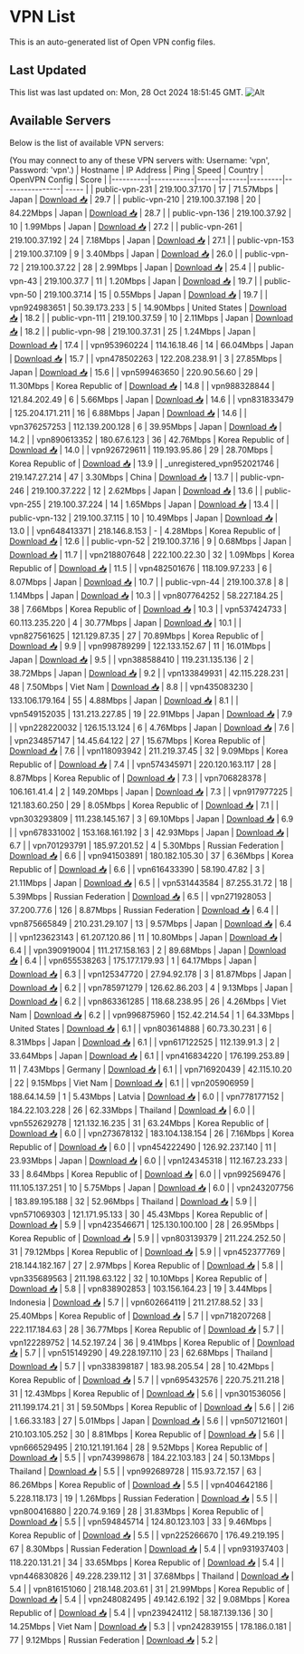 # VPN List

This is an auto-generated list of Open VPN config files.

## Last Updated

This list was last updated on: Mon, 28 Oct 2024 18:51:45 GMT.
![Alt](https://repobeats.axiom.co/api/embed/186b98318ef1479477931607c1ad7d823f12451f.svg "Repobeats analytics image")

## Available Servers

Below is the list of available VPN servers:

(You may connect to any of these VPN servers with: Username: 'vpn', Password: 'vpn'.)
| Hostname | IP Address | Ping | Speed | Country | OpenVPN Config | Score |
|----------|------------|------|-------|---------|----------------| ----- |
| public-vpn-231 | 219.100.37.170 | 17 | 71.57Mbps | Japan | [Download 📥](./configs/server_0_JP.ovpn) | 29.7 |
| public-vpn-210 | 219.100.37.198 | 20 | 84.22Mbps | Japan | [Download 📥](./configs/server_1_JP.ovpn) | 28.7 |
| public-vpn-136 | 219.100.37.92 | 10 | 1.99Mbps | Japan | [Download 📥](./configs/server_2_JP.ovpn) | 27.2 |
| public-vpn-261 | 219.100.37.192 | 24 | 7.18Mbps | Japan | [Download 📥](./configs/server_3_JP.ovpn) | 27.1 |
| public-vpn-153 | 219.100.37.109 | 9 | 3.40Mbps | Japan | [Download 📥](./configs/server_4_JP.ovpn) | 26.0 |
| public-vpn-72 | 219.100.37.22 | 28 | 2.99Mbps | Japan | [Download 📥](./configs/server_5_JP.ovpn) | 25.4 |
| public-vpn-43 | 219.100.37.7 | 11 | 1.20Mbps | Japan | [Download 📥](./configs/server_6_JP.ovpn) | 19.7 |
| public-vpn-50 | 219.100.37.14 | 15 | 0.55Mbps | Japan | [Download 📥](./configs/server_7_JP.ovpn) | 19.7 |
| vpn924983651 | 50.39.173.233 | 5 | 14.90Mbps | United States | [Download 📥](./configs/server_8_US.ovpn) | 18.2 |
| public-vpn-111 | 219.100.37.59 | 10 | 2.11Mbps | Japan | [Download 📥](./configs/server_9_JP.ovpn) | 18.2 |
| public-vpn-98 | 219.100.37.31 | 25 | 1.24Mbps | Japan | [Download 📥](./configs/server_10_JP.ovpn) | 17.4 |
| vpn953960224 | 114.16.18.46 | 14 | 66.04Mbps | Japan | [Download 📥](./configs/server_11_JP.ovpn) | 15.7 |
| vpn478502263 | 122.208.238.91 | 3 | 27.85Mbps | Japan | [Download 📥](./configs/server_12_JP.ovpn) | 15.6 |
| vpn599463650 | 220.90.56.60 | 29 | 11.30Mbps | Korea Republic of | [Download 📥](./configs/server_13_KR.ovpn) | 14.8 |
| vpn988328844 | 121.84.202.49 | 6 | 5.66Mbps | Japan | [Download 📥](./configs/server_14_JP.ovpn) | 14.6 |
| vpn831833479 | 125.204.171.211 | 16 | 6.88Mbps | Japan | [Download 📥](./configs/server_15_JP.ovpn) | 14.6 |
| vpn376257253 | 112.139.200.128 | 6 | 39.95Mbps | Japan | [Download 📥](./configs/server_16_JP.ovpn) | 14.2 |
| vpn890613352 | 180.67.6.123 | 36 | 42.76Mbps | Korea Republic of | [Download 📥](./configs/server_17_KR.ovpn) | 14.0 |
| vpn926729611 | 119.193.95.86 | 29 | 28.70Mbps | Korea Republic of | [Download 📥](./configs/server_18_KR.ovpn) | 13.9 |
| _unregistered_vpn952021746 | 219.147.27.214 | 47 | 3.30Mbps | China | [Download 📥](./configs/server_19_CN.ovpn) | 13.7 |
| public-vpn-246 | 219.100.37.222 | 12 | 2.62Mbps | Japan | [Download 📥](./configs/server_20_JP.ovpn) | 13.6 |
| public-vpn-255 | 219.100.37.224 | 14 | 1.65Mbps | Japan | [Download 📥](./configs/server_21_JP.ovpn) | 13.4 |
| public-vpn-132 | 219.100.37.115 | 10 | 10.49Mbps | Japan | [Download 📥](./configs/server_22_JP.ovpn) | 13.0 |
| vpn648413371 | 218.146.8.153 | - | 4.28Mbps | Korea Republic of | [Download 📥](./configs/server_23_KR.ovpn) | 12.6 |
| public-vpn-52 | 219.100.37.16 | 9 | 0.68Mbps | Japan | [Download 📥](./configs/server_24_JP.ovpn) | 11.7 |
| vpn218807648 | 222.100.22.30 | 32 | 1.09Mbps | Korea Republic of | [Download 📥](./configs/server_25_KR.ovpn) | 11.5 |
| vpn482501676 | 118.109.97.233 | 6 | 8.07Mbps | Japan | [Download 📥](./configs/server_26_JP.ovpn) | 10.7 |
| public-vpn-44 | 219.100.37.8 | 8 | 1.14Mbps | Japan | [Download 📥](./configs/server_27_JP.ovpn) | 10.3 |
| vpn807764252 | 58.227.184.25 | 38 | 7.66Mbps | Korea Republic of | [Download 📥](./configs/server_28_KR.ovpn) | 10.3 |
| vpn537424733 | 60.113.235.220 | 4 | 30.77Mbps | Japan | [Download 📥](./configs/server_29_JP.ovpn) | 10.1 |
| vpn827561625 | 121.129.87.35 | 27 | 70.89Mbps | Korea Republic of | [Download 📥](./configs/server_30_KR.ovpn) | 9.9 |
| vpn998789299 | 122.133.152.67 | 11 | 16.01Mbps | Japan | [Download 📥](./configs/server_31_JP.ovpn) | 9.5 |
| vpn388588410 | 119.231.135.136 | 2 | 38.72Mbps | Japan | [Download 📥](./configs/server_32_JP.ovpn) | 9.2 |
| vpn133849931 | 42.115.228.231 | 48 | 7.50Mbps | Viet Nam | [Download 📥](./configs/server_33_VN.ovpn) | 8.8 |
| vpn435083230 | 133.106.179.164 | 55 | 4.88Mbps | Japan | [Download 📥](./configs/server_34_JP.ovpn) | 8.1 |
| vpn549152035 | 131.213.227.85 | 19 | 22.91Mbps | Japan | [Download 📥](./configs/server_35_JP.ovpn) | 7.9 |
| vpn228220032 | 126.15.13.124 | 6 | 4.76Mbps | Japan | [Download 📥](./configs/server_36_JP.ovpn) | 7.6 |
| vpn234857147 | 14.45.64.122 | 27 | 15.67Mbps | Korea Republic of | [Download 📥](./configs/server_37_KR.ovpn) | 7.6 |
| vpn118093942 | 211.219.37.45 | 32 | 9.09Mbps | Korea Republic of | [Download 📥](./configs/server_38_KR.ovpn) | 7.4 |
| vpn574345971 | 220.120.163.117 | 28 | 8.87Mbps | Korea Republic of | [Download 📥](./configs/server_39_KR.ovpn) | 7.3 |
| vpn706828378 | 106.161.41.4 | 2 | 149.20Mbps | Japan | [Download 📥](./configs/server_40_JP.ovpn) | 7.3 |
| vpn917977225 | 121.183.60.250 | 29 | 8.05Mbps | Korea Republic of | [Download 📥](./configs/server_41_KR.ovpn) | 7.1 |
| vpn303293809 | 111.238.145.167 | 3 | 69.10Mbps | Japan | [Download 📥](./configs/server_42_JP.ovpn) | 6.9 |
| vpn678331002 | 153.168.161.192 | 3 | 42.93Mbps | Japan | [Download 📥](./configs/server_43_JP.ovpn) | 6.7 |
| vpn701293791 | 185.97.201.52 | 4 | 5.30Mbps | Russian Federation | [Download 📥](./configs/server_44_RU.ovpn) | 6.6 |
| vpn941503891 | 180.182.105.30 | 37 | 6.36Mbps | Korea Republic of | [Download 📥](./configs/server_45_KR.ovpn) | 6.6 |
| vpn616433390 | 58.190.47.82 | 3 | 21.11Mbps | Japan | [Download 📥](./configs/server_46_JP.ovpn) | 6.5 |
| vpn531443584 | 87.255.31.72 | 18 | 5.39Mbps | Russian Federation | [Download 📥](./configs/server_47_RU.ovpn) | 6.5 |
| vpn271928053 | 37.200.77.6 | 126 | 8.87Mbps | Russian Federation | [Download 📥](./configs/server_48_RU.ovpn) | 6.4 |
| vpn875665849 | 210.231.29.107 | 13 | 9.57Mbps | Japan | [Download 📥](./configs/server_49_JP.ovpn) | 6.4 |
| vpn123623143 | 61.207.120.86 | 11 | 10.80Mbps | Japan | [Download 📥](./configs/server_50_JP.ovpn) | 6.4 |
| vpn390919004 | 111.217.158.163 | 2 | 89.68Mbps | Japan | [Download 📥](./configs/server_51_JP.ovpn) | 6.4 |
| vpn655538263 | 175.177.179.93 | 1 | 64.17Mbps | Japan | [Download 📥](./configs/server_52_JP.ovpn) | 6.3 |
| vpn125347720 | 27.94.92.178 | 3 | 81.87Mbps | Japan | [Download 📥](./configs/server_53_JP.ovpn) | 6.2 |
| vpn785971279 | 126.62.86.203 | 4 | 9.13Mbps | Japan | [Download 📥](./configs/server_54_JP.ovpn) | 6.2 |
| vpn863361285 | 118.68.238.95 | 26 | 4.26Mbps | Viet Nam | [Download 📥](./configs/server_55_VN.ovpn) | 6.2 |
| vpn996875960 | 152.42.214.54 | 1 | 64.33Mbps | United States | [Download 📥](./configs/server_56_US.ovpn) | 6.1 |
| vpn803614888 | 60.73.30.231 | 6 | 8.31Mbps | Japan | [Download 📥](./configs/server_57_JP.ovpn) | 6.1 |
| vpn617122525 | 112.139.91.3 | 2 | 33.64Mbps | Japan | [Download 📥](./configs/server_58_JP.ovpn) | 6.1 |
| vpn416834220 | 176.199.253.89 | 11 | 7.43Mbps | Germany | [Download 📥](./configs/server_59_DE.ovpn) | 6.1 |
| vpn716920439 | 42.115.10.20 | 22 | 9.15Mbps | Viet Nam | [Download 📥](./configs/server_60_VN.ovpn) | 6.1 |
| vpn205906959 | 188.64.14.59 | 1 | 5.43Mbps | Latvia | [Download 📥](./configs/server_61_LV.ovpn) | 6.0 |
| vpn778177152 | 184.22.103.228 | 26 | 62.33Mbps | Thailand | [Download 📥](./configs/server_62_TH.ovpn) | 6.0 |
| vpn552629278 | 121.132.16.235 | 31 | 63.24Mbps | Korea Republic of | [Download 📥](./configs/server_63_KR.ovpn) | 6.0 |
| vpn273678132 | 183.104.138.154 | 26 | 7.16Mbps | Korea Republic of | [Download 📥](./configs/server_64_KR.ovpn) | 6.0 |
| vpn454222490 | 126.92.237.140 | 11 | 23.93Mbps | Japan | [Download 📥](./configs/server_65_JP.ovpn) | 6.0 |
| vpn124345318 | 112.167.23.233 | 33 | 8.64Mbps | Korea Republic of | [Download 📥](./configs/server_66_KR.ovpn) | 6.0 |
| vpn992569476 | 111.105.137.251 | 10 | 5.75Mbps | Japan | [Download 📥](./configs/server_67_JP.ovpn) | 6.0 |
| vpn243207756 | 183.89.195.188 | 32 | 52.96Mbps | Thailand | [Download 📥](./configs/server_68_TH.ovpn) | 5.9 |
| vpn571069303 | 121.171.95.133 | 30 | 45.43Mbps | Korea Republic of | [Download 📥](./configs/server_69_KR.ovpn) | 5.9 |
| vpn423546671 | 125.130.100.100 | 28 | 26.95Mbps | Korea Republic of | [Download 📥](./configs/server_70_KR.ovpn) | 5.9 |
| vpn803139379 | 211.224.252.50 | 31 | 79.12Mbps | Korea Republic of | [Download 📥](./configs/server_71_KR.ovpn) | 5.9 |
| vpn452377769 | 218.144.182.167 | 27 | 2.97Mbps | Korea Republic of | [Download 📥](./configs/server_72_KR.ovpn) | 5.8 |
| vpn335689563 | 211.198.63.122 | 32 | 10.10Mbps | Korea Republic of | [Download 📥](./configs/server_73_KR.ovpn) | 5.8 |
| vpn838902853 | 103.156.164.23 | 19 | 3.44Mbps | Indonesia | [Download 📥](./configs/server_74_ID.ovpn) | 5.7 |
| vpn602664119 | 211.217.88.52 | 33 | 25.40Mbps | Korea Republic of | [Download 📥](./configs/server_75_KR.ovpn) | 5.7 |
| vpn718207268 | 222.117.184.63 | 28 | 36.77Mbps | Korea Republic of | [Download 📥](./configs/server_76_KR.ovpn) | 5.7 |
| vpn122289752 | 14.52.197.24 | 36 | 9.41Mbps | Korea Republic of | [Download 📥](./configs/server_77_KR.ovpn) | 5.7 |
| vpn515149290 | 49.228.197.110 | 23 | 62.68Mbps | Thailand | [Download 📥](./configs/server_78_TH.ovpn) | 5.7 |
| vpn338398187 | 183.98.205.54 | 28 | 10.42Mbps | Korea Republic of | [Download 📥](./configs/server_79_KR.ovpn) | 5.7 |
| vpn695432576 | 220.75.211.218 | 31 | 12.43Mbps | Korea Republic of | [Download 📥](./configs/server_80_KR.ovpn) | 5.6 |
| vpn301536056 | 211.199.174.21 | 31 | 59.50Mbps | Korea Republic of | [Download 📥](./configs/server_81_KR.ovpn) | 5.6 |
| 2i6 | 1.66.33.183 | 27 | 5.01Mbps | Japan | [Download 📥](./configs/server_82_JP.ovpn) | 5.6 |
| vpn507121601 | 210.103.105.252 | 30 | 8.81Mbps | Korea Republic of | [Download 📥](./configs/server_83_KR.ovpn) | 5.6 |
| vpn666529495 | 210.121.191.164 | 28 | 9.52Mbps | Korea Republic of | [Download 📥](./configs/server_84_KR.ovpn) | 5.5 |
| vpn743998678 | 184.22.103.183 | 24 | 50.13Mbps | Thailand | [Download 📥](./configs/server_85_TH.ovpn) | 5.5 |
| vpn992689728 | 115.93.72.157 | 63 | 86.26Mbps | Korea Republic of | [Download 📥](./configs/server_86_KR.ovpn) | 5.5 |
| vpn404642186 | 5.228.118.173 | 19 | 1.26Mbps | Russian Federation | [Download 📥](./configs/server_87_RU.ovpn) | 5.5 |
| vpn800416880 | 220.74.9.169 | 28 | 31.83Mbps | Korea Republic of | [Download 📥](./configs/server_88_KR.ovpn) | 5.5 |
| vpn594845714 | 124.80.123.103 | 33 | 9.46Mbps | Korea Republic of | [Download 📥](./configs/server_89_KR.ovpn) | 5.5 |
| vpn225266670 | 176.49.219.195 | 67 | 8.30Mbps | Russian Federation | [Download 📥](./configs/server_90_RU.ovpn) | 5.4 |
| vpn931937403 | 118.220.131.21 | 34 | 33.65Mbps | Korea Republic of | [Download 📥](./configs/server_91_KR.ovpn) | 5.4 |
| vpn446830826 | 49.228.239.112 | 31 | 37.68Mbps | Thailand | [Download 📥](./configs/server_92_TH.ovpn) | 5.4 |
| vpn816151060 | 218.148.203.61 | 31 | 21.99Mbps | Korea Republic of | [Download 📥](./configs/server_93_KR.ovpn) | 5.4 |
| vpn248082495 | 49.142.6.192 | 32 | 9.08Mbps | Korea Republic of | [Download 📥](./configs/server_94_KR.ovpn) | 5.4 |
| vpn239424112 | 58.187.139.136 | 30 | 14.25Mbps | Viet Nam | [Download 📥](./configs/server_95_VN.ovpn) | 5.3 |
| vpn242839155 | 178.186.0.181 | 77 | 9.12Mbps | Russian Federation | [Download 📥](./configs/server_96_RU.ovpn) | 5.2 |
